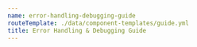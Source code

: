 ```yaml
---
name: error-handling-debugging-guide
routeTemplate: ./data/component-templates/guide.yml
title: Error Handling & Debugging Guide
---
```


